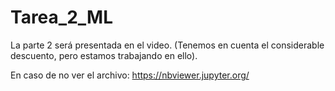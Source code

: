 # Tarea_2_ML

La parte 2 será presentada en el video. (Tenemos en cuenta el considerable descuento, pero estamos trabajando en ello).

En caso de no ver el archivo: https://nbviewer.jupyter.org/
